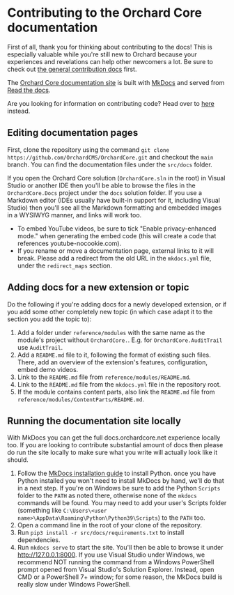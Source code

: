 # Contributing to the Orchard Core documentation

First of all, thank you for thinking about contributing to the docs! This is especially valuable while you're still new to Orchard because your experiences and revelations can help other newcomers a lot. Be sure to check out [the general contribution docs](README.md) first.

The [Orchard Core documentation site](https://docs.orchardcore.net/) is built with [MkDocs](https://www.mkdocs.org/) and served from [Read the docs](https://readthedocs.org/projects/orchardcore/).

Are you looking for information on contributing code? Head over to [here](contributing-code.md) instead.

## Editing documentation pages

First, clone the repository using the command `git clone https://github.com/OrchardCMS/OrchardCore.git` and checkout the `main` branch. You can find the documentation files under the `src/docs` folder.

If you open the Orchard Core solution (`OrchardCore.sln` in the root) in Visual Studio or another IDE then you'll be able to browse the files in the `OrchardCore.Docs` project under the `docs` solution folder. If you use a Markdown editor (IDEs usually have built-in support for it, including Visual Studio) then you'll see all the Markdown formatting and embedded images in a WYSIWYG manner, and links will work too.

- To embed YouTube videos, be sure to tick "Enable privacy-enhanced mode." when generating the embed code (this will create a code that references youtube-nocookie.com).
- If you rename or move a documentation page, external links to it will break. Please add a redirect from the old URL in the `mkdocs.yml` file, under the `redirect_maps` section.

## Adding docs for a new extension or topic

Do the following if you're adding docs for a newly developed extension, or if you add some other completely new topic (in which case adapt it to the section you add the topic to):

1. Add a folder under `reference/modules` with the same name as the module's project without `OrchardCore.`. E.g. for `OrchardCore.AuditTrail` use `AuditTrail`.
2. Add a `README.md` file to it, following the format of existing such files. There, add an overview of the extension's features, configuration, embed demo videos.
3. Link to the `README.md` file from `reference/modules/README.md`.
4. Link to the `README.md` file from the `mkdocs.yml` file in the repository root.
5. If the module contains content parts, also link the `README.md` file from `reference/modules/ContentParts/README.md`.

## Running the documentation site locally

With MkDocs you can get the full docs.orchardcore.net experience locally too. If you are looking to contribute substantial amount of docs then please do run the site locally to make sure what you write will actually look like it should.

1. Follow the [MkDocs installation guide](https://www.mkdocs.org/#installation) to install Python. once you have Python installed you won't need to install MkDocs by hand, we'll do that in a next step. If you're on Windows be sure to add the Python `Scripts` folder to the `PATH` as noted there, otherwise none of the `mkdocs` commands will be found. You may need to add your user's Scripts folder (something like `C:\Users\<user name>\AppData\Roaming\Python\Python39\Scripts`) to the `PATH` too.
2. Open a command line in the root of your clone of the repository.
3. Run `pip3 install -r src/docs/requirements.txt` to install dependencies.
4. Run `mkdocs serve` to start the site. You'll then be able to browse it under <http://127.0.0.1:8000>. If you use Visual Studio under Windows, we recommend NOT running the command from a Windows PowerShell prompt opened from Visual Studio's Solution Explorer. Instead, open CMD or a PowerShell 7+ window; for some reason, the MkDocs build is really slow under Windows PowerShell.
